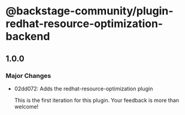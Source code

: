 # @backstage-community/plugin-redhat-resource-optimization-backend

## 1.0.0

### Major Changes

- 02dd072: Adds the redhat-resource-optimization plugin

  This is the first iteration for this plugin. Your feedback is more than welcome!
